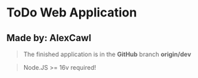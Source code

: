 # ToDo Web Application

## Made by: AlexCawl

> The finished application is in the **GitHub** branch **origin/dev**

> Node.JS >= 16v required!